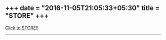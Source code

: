 +++
date = "2016-11-05T21:05:33+05:30"
title = "STORE"
+++
---

[Click to STORE!!](https://payhip.com/kug/music)

---
